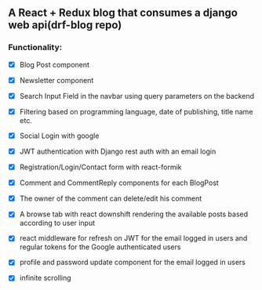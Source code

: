 ## A React + Redux blog that consumes a django web api(drf-blog repo)

### Functionality:
- [x] Blog Post component
- [x] Newsletter component
- [x] Search Input Field in the navbar using query parameters on the backend
- [x] Filtering based on programming language, date of publishing, title name etc.
- [x] Social Login with google
- [x] JWT authentication with Django rest auth with an email login
- [x] Registration/Login/Contact form with react-formik
- [x] Comment and CommentReply components for each BlogPost
- [x] The owner of the comment can delete/edit his comment
- [x] A browse tab with react downshift rendering the available posts based according to user input
- [x] react middleware for refresh on JWT for the email logged in users and regular tokens for the Google authenticated users
- [x] profile and password update component for the email logged in users 
- [x] infinite scrolling 

